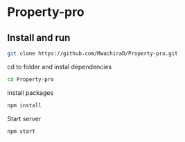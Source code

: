 # Property-pro

## Install and run
```sh
git clone https://github.com/MwachiraD/Property-pro.git
```

cd to folder and instal dependencies

```sh
cd Property-pro
```

install packages
```sh
npm install
```

Start server
```sh
npm start
```